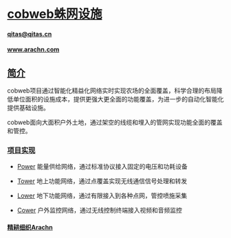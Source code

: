 ﻿# [cobweb蛛网设施](https://github.com/arachn/cobweb) 
####  qitas@qitas.cn 
####  www.arachn.com
## [简介](https://github.com/arachn/cobweb/wiki) 

cobweb项目通过智能化精益化网络实时实现农场的全面覆盖，科学合理的布局降低单位面积的设施成本，提供更强大更全面的功能覆盖，为进一步的自动化智能化提供基础设施。

cobweb面向大面积户外土地，通过架空的线缆和埋入的管网实现功能全面的覆盖和管控。

### [项目实现](https://github.com/orgs/arachn/projects/3) 

- [Power](power/) 能量供给网络，通过标准协议接入固定的电压和功耗设备

- [Tower](tower/) 地上功能网络，通过点覆盖实现无线通信信号处理和转发

- [Lower](lower/) 地下功能网络，通过有限接入到各种点网，管控喷施采集

- [Cower](cower/) 户外监控网络，通过无线控制终端接入视频和音频监控

####  [精耕细织Arachn](https://github.com/arachn/arachne)